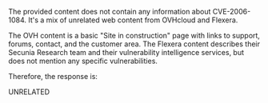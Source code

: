The provided content does not contain any information about CVE-2006-1084. It's a mix of unrelated web content from OVHcloud and Flexera.
 
The OVH content is a basic "Site in construction" page with links to support, forums, contact, and the customer area. The Flexera content describes their Secunia Research team and their vulnerability intelligence services, but does not mention any specific vulnerabilities.

Therefore, the response is:

UNRELATED